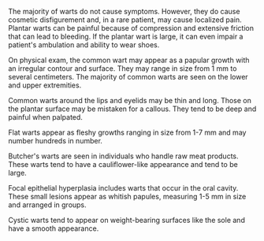 The majority of warts do not cause symptoms. However, they do cause cosmetic disfigurement and, in a rare patient, may cause localized pain. Plantar warts can be painful because of compression and extensive friction that can lead to bleeding. If the plantar wart is large, it can even impair a patient's ambulation and ability to wear shoes.

On physical exam, the common wart may appear as a papular growth with an irregular contour and surface. They may range in size from 1 mm to several centimeters. The majority of common warts are seen on the lower and upper extremities.

Common warts around the lips and eyelids may be thin and long. Those on the plantar surface may be mistaken for a callous. They tend to be deep and painful when palpated.

Flat warts appear as fleshy growths ranging in size from 1-7 mm and may number hundreds in number.

Butcher's warts are seen in individuals who handle raw meat products. These warts tend to have a cauliflower-like appearance and tend to be large.

Focal epithelial hyperplasia includes warts that occur in the oral cavity. These small lesions appear as whitish papules, measuring 1-5 mm in size and arranged in groups.

Cystic warts tend to appear on weight-bearing surfaces like the sole and have a smooth appearance.